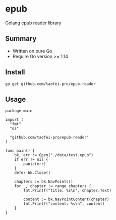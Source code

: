 # epub

Golang epub reader library

## Summary

* Written on pure Go
* Require Go version >= 1.14

## Install

```plaintext
go get github.com/taofei-pro/epub-reader
```

## Usage

```golang
package main

import (
  "fmt"
  "os"

  "github.com/taofei-pro/epub-reader"
)

func main() {
  	bk, err := Open("./data/test.epub")
	if err != nil {
		panic(err)
	}
	defer bk.Close()

	chapters := bk.NavPoints()
	for _, chapter := range chapters {
		fmt.Printf("title: %s\n", chapter.Text)

		content := bk.NavPointContent(chapter)
		fmt.Printf("content: %s\n", content)
	}
}
```
